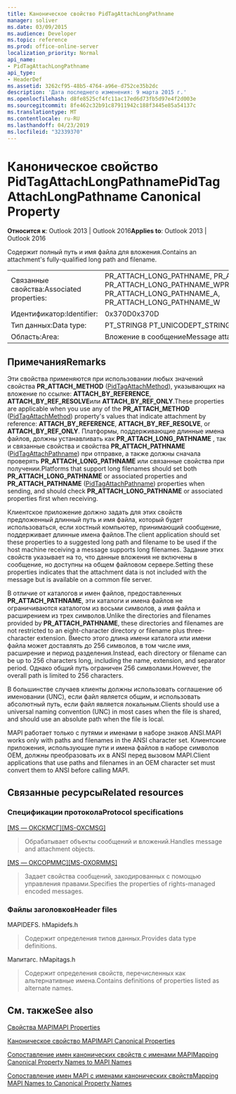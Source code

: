 ```yaml
---
title: Каноническое свойство PidTagAttachLongPathname
manager: soliver
ms.date: 03/09/2015
ms.audience: Developer
ms.topic: reference
ms.prod: office-online-server
localization_priority: Normal
api_name:
- PidTagAttachLongPathname
api_type:
- HeaderDef
ms.assetid: 3262cf95-48b5-4764-a96e-d752ce35b2dc
description: 'Дата последнего изменения: 9 марта 2015 г.'
ms.openlocfilehash: d8fe8525cf4fc11ac17ed6d73fb5d97e4f2d003e
ms.sourcegitcommit: 8fe462c32b91c87911942c188f3445e85a54137c
ms.translationtype: MT
ms.contentlocale: ru-RU
ms.lasthandoff: 04/23/2019
ms.locfileid: "32339370"
---
```

# <a name="pidtagattachlongpathname-canonical-property"></a><span data-ttu-id="fb561-103">Каноническое свойство PidTagAttachLongPathname</span><span class="sxs-lookup"><span data-stu-id="fb561-103">PidTagAttachLongPathname Canonical Property</span></span>

  
  
<span data-ttu-id="fb561-104">**Относится к**: Outlook 2013 | Outlook 2016</span><span class="sxs-lookup"><span data-stu-id="fb561-104">**Applies to**: Outlook 2013 | Outlook 2016</span></span> 
  
<span data-ttu-id="fb561-105">Содержит полный путь и имя файла для вложения.</span><span class="sxs-lookup"><span data-stu-id="fb561-105">Contains an attachment's fully-qualified long path and filename.</span></span> 
  
|||
|:-----|:-----|
|<span data-ttu-id="fb561-106">Связанные свойства:</span><span class="sxs-lookup"><span data-stu-id="fb561-106">Associated properties:</span></span>  <br/> |<span data-ttu-id="fb561-107">PR_ATTACH_LONG_PATHNAME, PR_ATTACH_LONG_PATHNAME_A PR_ATTACH_LONG_PATHNAME_W</span><span class="sxs-lookup"><span data-stu-id="fb561-107">PR_ATTACH_LONG_PATHNAME, PR_ATTACH_LONG_PATHNAME_A, PR_ATTACH_LONG_PATHNAME_W</span></span>  <br/> |
|<span data-ttu-id="fb561-108">Идентификатор:</span><span class="sxs-lookup"><span data-stu-id="fb561-108">Identifier:</span></span>  <br/> |<span data-ttu-id="fb561-109">0x370D</span><span class="sxs-lookup"><span data-stu-id="fb561-109">0x370D</span></span>  <br/> |
|<span data-ttu-id="fb561-110">Тип данных:</span><span class="sxs-lookup"><span data-stu-id="fb561-110">Data type:</span></span>  <br/> |<span data-ttu-id="fb561-111">PT_STRING8 PT_UNICODE</span><span class="sxs-lookup"><span data-stu-id="fb561-111">PT_STRING8, PT_UNICODE</span></span>  <br/> |
|<span data-ttu-id="fb561-112">Область:</span><span class="sxs-lookup"><span data-stu-id="fb561-112">Area:</span></span>  <br/> |<span data-ttu-id="fb561-113">Вложение в сообщение</span><span class="sxs-lookup"><span data-stu-id="fb561-113">Message attachment</span></span>  <br/> |
   
## <a name="remarks"></a><span data-ttu-id="fb561-114">Примечания</span><span class="sxs-lookup"><span data-stu-id="fb561-114">Remarks</span></span>

<span data-ttu-id="fb561-115">Эти свойства применяются при использовании любых значений свойства **PR_ATTACH_METHOD** ([PidTagAttachMethod](pidtagattachmethod-canonical-property.md)), указывающих на вложение по ссылке: **ATTACH_BY_REFERENCE**, **ATTACH_BY_REF_RESOLVE**или **ATTACH_BY_REF_ONLY**.</span><span class="sxs-lookup"><span data-stu-id="fb561-115">These properties are applicable when you use any of the **PR_ATTACH_METHOD** ([PidTagAttachMethod](pidtagattachmethod-canonical-property.md)) property's values that indicate attachment by reference: **ATTACH_BY_REFERENCE**, **ATTACH_BY_REF_RESOLVE**, or **ATTACH_BY_REF_ONLY**.</span></span> <span data-ttu-id="fb561-116">Платформы, поддерживающие длинные имена файлов, должны устанавливать как **PR_ATTACH_LONG_PATHNAME** , так и связанные свойства и свойства **PR_ATTACH_PATHNAME** ([PidTagAttachPathname](pidtagattachpathname-canonical-property.md)) при отправке, а также должны сначала проверять **PR_ATTACH_LONG_PATHNAME** или связанные свойства при получении.</span><span class="sxs-lookup"><span data-stu-id="fb561-116">Platforms that support long filenames should set both **PR_ATTACH_LONG_PATHNAME** or associated properties and **PR_ATTACH_PATHNAME** ([PidTagAttachPathname](pidtagattachpathname-canonical-property.md)) properties when sending, and should check **PR_ATTACH_LONG_PATHNAME** or associated properties first when receiving.</span></span> 
  
<span data-ttu-id="fb561-117">Клиентское приложение должно задать для этих свойств предложенный длинный путь и имя файла, который будет использоваться, если хостный компьютер, принимающий сообщение, поддерживает длинные имена файлов.</span><span class="sxs-lookup"><span data-stu-id="fb561-117">The client application should set these properties to a suggested long path and filename to be used if the host machine receiving a message supports long filenames.</span></span> <span data-ttu-id="fb561-118">Задание этих свойств указывает на то, что данные вложения не включены в сообщение, но доступны на общем файловом сервере.</span><span class="sxs-lookup"><span data-stu-id="fb561-118">Setting these properties indicates that the attachment data is not included with the message but is available on a common file server.</span></span> 
  
<span data-ttu-id="fb561-119">В отличие от каталогов и имен файлов, предоставленных **PR_ATTACH_PATHNAME**, эти каталоги и имена файлов не ограничиваются каталогом из восьми символов, а имя файла и расширением из трех символов.</span><span class="sxs-lookup"><span data-stu-id="fb561-119">Unlike the directories and filenames provided by **PR_ATTACH_PATHNAME**, these directories and filenames are not restricted to an eight-character directory or filename plus three-character extension.</span></span> <span data-ttu-id="fb561-120">Вместо этого длина имени каталога или имени файла может доставлять до 256 символов, в том числе имя, расширение и период разделения.</span><span class="sxs-lookup"><span data-stu-id="fb561-120">Instead, each directory or filename can be up to 256 characters long, including the name, extension, and separator period.</span></span> <span data-ttu-id="fb561-121">Однако общий путь ограничен 256 символами.</span><span class="sxs-lookup"><span data-stu-id="fb561-121">However, the overall path is limited to 256 characters.</span></span> 
  
<span data-ttu-id="fb561-122">В большинстве случаев клиенты должны использовать соглашение об именовании (UNC), если файл является общим, и использовать абсолютный путь, если файл является локальным.</span><span class="sxs-lookup"><span data-stu-id="fb561-122">Clients should use a universal naming convention (UNC) in most cases when the file is shared, and should use an absolute path when the file is local.</span></span>
  
<span data-ttu-id="fb561-123">MAPI работает только с путями и именами в наборе знаков ANSI.</span><span class="sxs-lookup"><span data-stu-id="fb561-123">MAPI works only with paths and filenames in the ANSI character set.</span></span> <span data-ttu-id="fb561-124">Клиентские приложения, использующие пути и имена файлов в наборе символов OEM, должны преобразовать их в ANSI перед вызовом MAPI.</span><span class="sxs-lookup"><span data-stu-id="fb561-124">Client applications that use paths and filenames in an OEM character set must convert them to ANSI before calling MAPI.</span></span> 
  
## <a name="related-resources"></a><span data-ttu-id="fb561-125">Связанные ресурсы</span><span class="sxs-lookup"><span data-stu-id="fb561-125">Related resources</span></span>

### <a name="protocol-specifications"></a><span data-ttu-id="fb561-126">Спецификации протокола</span><span class="sxs-lookup"><span data-stu-id="fb561-126">Protocol specifications</span></span>

<span data-ttu-id="fb561-127">[[MS — ОКСКМСГ]](https://msdn.microsoft.com/library/7fd7ec40-deec-4c06-9493-1bc06b349682%28Office.15%29.aspx)</span><span class="sxs-lookup"><span data-stu-id="fb561-127">[[MS-OXCMSG]](https://msdn.microsoft.com/library/7fd7ec40-deec-4c06-9493-1bc06b349682%28Office.15%29.aspx)</span></span>
  
> <span data-ttu-id="fb561-128">Обрабатывает объекты сообщений и вложений.</span><span class="sxs-lookup"><span data-stu-id="fb561-128">Handles message and attachment objects.</span></span>
    
<span data-ttu-id="fb561-129">[[MS — ОКСОРММС]](https://msdn.microsoft.com/library/a121dda4-48f3-41f8-b12f-170f533038bb%28Office.15%29.aspx)</span><span class="sxs-lookup"><span data-stu-id="fb561-129">[[MS-OXORMMS]](https://msdn.microsoft.com/library/a121dda4-48f3-41f8-b12f-170f533038bb%28Office.15%29.aspx)</span></span>
  
> <span data-ttu-id="fb561-130">Задает свойства сообщений, закодированных с помощью управления правами.</span><span class="sxs-lookup"><span data-stu-id="fb561-130">Specifies the properties of rights-managed encoded messages.</span></span>
    
### <a name="header-files"></a><span data-ttu-id="fb561-131">Файлы заголовков</span><span class="sxs-lookup"><span data-stu-id="fb561-131">Header files</span></span>

<span data-ttu-id="fb561-132">MAPIDEFS. h</span><span class="sxs-lookup"><span data-stu-id="fb561-132">Mapidefs.h</span></span>
  
> <span data-ttu-id="fb561-133">Содержит определения типов данных.</span><span class="sxs-lookup"><span data-stu-id="fb561-133">Provides data type definitions.</span></span>
    
<span data-ttu-id="fb561-134">Мапитагс. h</span><span class="sxs-lookup"><span data-stu-id="fb561-134">Mapitags.h</span></span>
  
> <span data-ttu-id="fb561-135">Содержит определения свойств, перечисленных как альтернативные имена.</span><span class="sxs-lookup"><span data-stu-id="fb561-135">Contains definitions of properties listed as alternate names.</span></span>
    
## <a name="see-also"></a><span data-ttu-id="fb561-136">См. также</span><span class="sxs-lookup"><span data-stu-id="fb561-136">See also</span></span>



[<span data-ttu-id="fb561-137">Свойства MAPI</span><span class="sxs-lookup"><span data-stu-id="fb561-137">MAPI Properties</span></span>](mapi-properties.md)
  
[<span data-ttu-id="fb561-138">Каноническое свойство MAPI</span><span class="sxs-lookup"><span data-stu-id="fb561-138">MAPI Canonical Properties</span></span>](mapi-canonical-properties.md)
  
[<span data-ttu-id="fb561-139">Сопоставление имен канонических свойств с именами MAPI</span><span class="sxs-lookup"><span data-stu-id="fb561-139">Mapping Canonical Property Names to MAPI Names</span></span>](mapping-canonical-property-names-to-mapi-names.md)
  
[<span data-ttu-id="fb561-140">Сопоставление имен MAPI с именами канонических свойств</span><span class="sxs-lookup"><span data-stu-id="fb561-140">Mapping MAPI Names to Canonical Property Names</span></span>](mapping-mapi-names-to-canonical-property-names.md)

